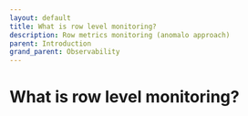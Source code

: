 ```yaml
---
layout: default
title: What is row level monitoring?
description: Row metrics monitoring (anomalo approach)
parent: Introduction
grand_parent: Observability
---
```


# What is row level monitoring?